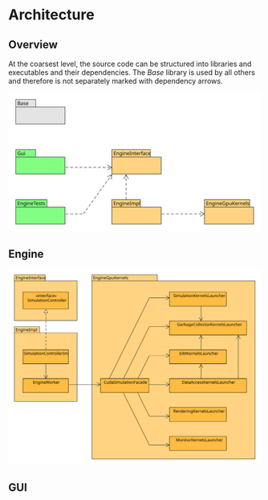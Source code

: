 # Architecture

## Overview

At the coarsest level, the source code can be structured into libraries and executables and their dependencies. The _Base_ library is used by all others and therefore is not separately marked with dependency arrows.

![Dependencies of libraries executables (orange) and executables (green)](../.gitbook/assets/packages.svg)

## Engine

![](../.gitbook/assets/engine.svg)

## GUI
